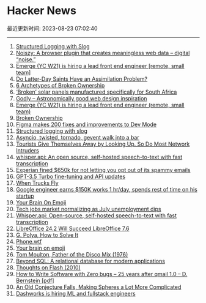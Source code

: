 # Hacker News

最近更新时间: 2023-08-23 07:02:40

--- 
1. [Structured Logging with Slog](https://go.dev/blog/slog) 
2. [Noiszy: A browser plugin that creates meaningless web data – digital “noise.”](https://noiszy.com) 
3. [Emerge (YC W21) is hiring a lead front end engineer [remote, small team]](https://www.workatastartup.com/jobs/61922/) 
4. [Do Latter-Day Saints Have an Assimilation Problem?](https://fromthedesk.substack.com/p/do-latter-day-saints-have-assimilation-problem) 
5. [6 Archetypes of Broken Ownership](https://blog.alexewerlof.com/p/broken-ownership) 
6. [‘Broken’ solar panels manufactured specifically for South Africa](https://dailyinvestor.com/energy/28170/broken-solar-panels-manufactured-specifically-for-south-africa/) 
7. [Godly – Astronomically good web design inspiration](https://godly.website/) 
8. [Emerge (YC W21) is hiring a lead front end engineer (remote, small team)](https://www.workatastartup.com/jobs/61922/) 
9. [Broken Ownership](https://blog.alexewerlof.com/p/broken-ownership) 
10. [Figma makes 200 fixes and improvements to Dev Mode](https://figma.com/blog/dev-mode-fast-follows-200-new-features-and-fixes/) 
11. [Structured logging with slog](https://go.dev/blog/slog) 
12. [Asyncio, twisted, tornado, gevent walk into a bar](https://www.bitecode.dev/p/asyncio-twisted-tornado-gevent-walk) 
13. [Tourists Give Themselves Away by Looking Up. So Do Most Network Intruders](https://krebsonsecurity.com/2023/08/tourists-give-themselves-away-by-looking-up-so-do-most-network-intruders/) 
14. [whisper.api: An open source, self-hosted speech-to-text with fast transcription](https://github.com/innovatorved/whisper.api) 
15. [Experian fined $650k for not letting you opt out of its spammy emails](https://www.theverge.com/2023/8/22/23841646/experian-fined-spam-emails-ftc-doj) 
16. [GPT-3.5 Turbo fine-tuning and API updates](https://openai.com/blog/gpt-3-5-turbo-fine-tuning-and-api-updates) 
17. [When Trucks Fly](https://www.newyorker.com/magazine/2023/08/21/when-trucks-fly) 
18. [Google engineer earns $150K works 1 hr/day, spends rest of time on his startup](https://www.businessinsider.com/google-employee-says-he-works-one-hour-days-fortune-2023-8) 
19. [Your Brain On Emoji](https://nautil.us/your-🧠-on-emoji-365823/) 
20. [Tech jobs market normalizing as July unemployment dips](https://www.ciodive.com/news/compTIA-july-tech-jobs-report-BLS/690033/) 
21. [Whisper.api: Open-source, self-hosted speech-to-text with fast transcription](https://github.com/innovatorved/whisper.api) 
22. [LibreOffice 24.2 Will Succeed LibreOffice 7.6](https://www.phoronix.com/news/LibreOffice-24.2-Up-Next) 
23. [G. Polya, How to Solve It](https://www.math.utah.edu/~alfeld/math/polya.html) 
24. [Phone.wtf](https://phone.wtf/) 
25. [Your brain on emoji](https://nautil.us/your-🧠-on-emoji-365823/) 
26. [Tom Moulton, Father of the Disco Mix (1976)](https://blog.gingerbeardman.com/2023/08/22/tom-moulton-father-of-the-disco-mix/) 
27. [Beyond SQL: A relational database for modern applications](https://fauna.com/blog/beyond-sql) 
28. [Thoughts on Flash (2010)](https://web.archive.org/web/20170615060422/https://www.apple.com/hotnews/thoughts-on-flash/) 
29. [How to Write Software with Zero bugs – 25 years after qmail 1.0 – D. Bernstein [pdf]](https://cr.yp.to/qmail/qmailsec-20071101.pdf) 
30. [An Old Conjecture Falls, Making Spheres a Lot More Complicated](https://www.quantamagazine.org/an-old-conjecture-falls-making-spheres-a-lot-more-complicated-20230822/) 
31. [Dashworks is hiring ML and fullstack engineers](https://www.dashworks.ai/company#jobs) 

